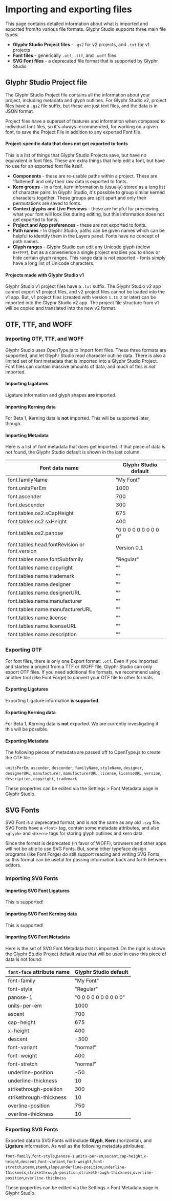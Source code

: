 # Importing and exporting files
This page contains detailed information about what is imported and exported from/to various file formats.
Glyphr Studio supports three main file types:
 - **Glyphr Studio Project files** - `.gs2` for v2 projects, and `.txt` for v1 projects
 - **Font files** - generically `.otf`, `.ttf`, and `.woff` files
 - **SVG Font files** - a deprecated file format that is supported by Glyphr Studio


## Glyphr Studio Project file
The Glyphr Studio Project file contains all the information about your project, 
including metadata and glyph outlines. For Glyphr Studio v2, project files have 
a `.gs2` file suffix, but these are just text files, and the data is in JSON 
format.

Project files have a superset of features and information when compared to 
individual font files, so it's always recommended, for working on a given font, 
to save the Project File in addition to any exported Font file.

#### Project-specific data that does not get exported to fonts
This is a list of things that Glyphr Studio Projects save, but have no equivalent 
in font files. These are extra things that help edit a font, but have no use for 
an exported font file itself.

 - **Components** - these are re-usable paths within a project. These are 'flattened' and only their raw data is exported to fonts.
 - **Kern groups** - in a font, kern information is (usually) stored as a long list of character pairs.  In Glyphr Studio, it's possible to group similar kerned characters together. These groups are split apart and only their permutations are saved to fonts.
 - **Context glyphs and Live Previews** - these are helpful for previewing what your font will look like during editing, but this information does not get exported to fonts.
 - **Project and App preferences** - these are not exported to fonts.
 - **Path names** - In Glyphr Studio, paths can be given names which can be helpful to identify them in the Layers panel. Fonts have no concept of path names.
 - **Glyph ranges** - Glyphr Studio can edit any Unicode glyph (below `U+FFFF`), but as a convenience a single project enables you to show or hide certain glyph ranges. This range data is not exported - fonts simply have a long list of Unicode characters.

#### Projects made with Glyphr Studio v1
Glyphr Studio v1 project files have a `.txt` suffix. The Glyphr Studio v2 app cannot export v1 project files, and 
v2 project files cannot be loaded into the v1 app. But, v1 project files (created with version `1.13.2` or later)
can be imported into the Glyphr Studio v2 app. The project file structure from v1 will be copied and translated into 
the new v2 format.

## OTF, TTF, and WOFF
### Importing OTF, TTF, and WOFF
Glyphr Studio uses OpenType.js to import font files. These three formats are supported, 
and let Glyphr Studio read character outline data. There is also a limited set of font 
metadata that is imported into a Glyphr Studio Project. Font files can contain massive 
amounts of data, and much of this is *not* imported.

#### Importing Ligatures
Ligature information and glyph shapes **are** imported.

#### Importing Kerning data
For Beta 1, Kerning data is **not** imported. 
This will be supported later, though.

#### Importing Metadata
Here is a list of font metadata that does get imported. If that piece of data is not found, the Glyphr Studio default is shown in the last column.

| Font data name | Glyphr Studio default |
| --- | --- |
| font.familyName | "My Font" |
| font.unitsPerEm | 1000 |
| font.ascender | 700 |
| font.descender | 300 |
| font.tables.os2.sCapHeight | 675 |
| font.tables.os2.sxHeight | 400 |
| font.tables.os2.panose | "0 0 0 0 0 0 0 0 0 0" |
| font.tables.head.fontRevision or font.version | Version 0.1 |
| font.tables.name.fontSubfamily | "Regular" |
| font.tables.name.copyright | "" |
| font.tables.name.trademark | "" |
| font.tables.name.designer | "" |
| font.tables.name.designerURL | "" |
| font.tables.name.manufacturer | "" |
| font.tables.name.manufacturerURL | "" |
| font.tables.name.license | "" |
| font.tables.name.licenseURL | "" |
| font.tables.name.description | "" |

### Exporting OTF
For font files, there is only one Export format: `.otf`. Even if you imported and started 
a project from a TTF or WOFF file, Glyphr Studio can only export OTF files. If you need 
additional file formats, we recommend using another tool (like Font Forge) to convert your 
OTF file to other formats.

#### Exporting Ligatures
Exporting Ligature information **is supported**.

#### Exporting Kerning data
For Beta 1, Kerning data is **not** exported. 
We are currently investigating if this will be possible.

#### Exporting Metadata
The following pieces of metadata are passed off to OpenType.js to create the OTF file.

`unitsPerEm`, `ascender`, `descender`, `familyName`, `styleName`, `designer`, `designerURL`, `manufacturer`, `manufacturerURL`, `license`, `licenseURL`, `version`, `description`, `copyright`, `trademark`

These properties can be edited via the Settings > Font Metadata page in Glyphr Studio.

## SVG Fonts
SVG Font is a deprecated format, and is *not* the same as any old `.svg` file. SVG 
Fonts have a `<font>` tag, contain some metadata attributes, and also `<glyph>` and 
`<hkern>` tags for storing glyph outlines and kern data.

Since the format is deprecated (in favor of WOFF), browsers and other apps 
will not be able to use 
SVG Fonts. But, some other typeface design programs (like Font Forge) do still support 
reading and writing SVG Fonts, so this format can be useful for passing information 
back and forth between editors.

### Importing SVG Fonts

#### Importing SVG Font Ligatures
This is supported!

#### Importing SVG Font Kerning data
This is supported!

#### Importing SVG Font Metadata
Here is the set of SVG Font Metadata that is imported. On the right is shown the 
Glyphr Studio Project default value that will be used in case this piece of data 
is not found:

| `font-face` attribute name | Glyphr Studio default | 
| --- | --- |
| font-family | "My Font" |
| font-style | "Regular" |
| panose-1 | "0 0 0 0 0 0 0 0 0 0" |
| units-per-em | 1000 |
| ascent | 700 |
| cap-height | 675 |
| x-height | 400 |
| descent | -300 |
| font-variant | "normal" |
| font-weight | 400 |
| font-stretch | "normal" |
| underline-position | -50 |
| underline-thickness | 10 |
| strikethrough-position | 300 |
| strikethrough-thickness | 10 |
| overline-position | 750 |
| overline-thickness | 10 |

### Exporting SVG Fonts
Exported data to SVG Fonts will include **Glyph**, **Kern** (horizontal), and **Ligature**
information. As well as the following metadata attributes:

`font-family`,`font-style`,`panose-1`,`units-per-em`,`ascent`,`cap-height`,`x-height`,`descent`,`font-variant`,`font-weight`,`font-stretch`,`stemv`,`stemh`,`slope`,`underline-position`,`underline-thickness`,`strikethrough-position`,`strikethrough-thickness`,`overline-position`,`overline-thickness`

These properties can be edited via the Settings > Font Metadata page in Glyphr Studio.